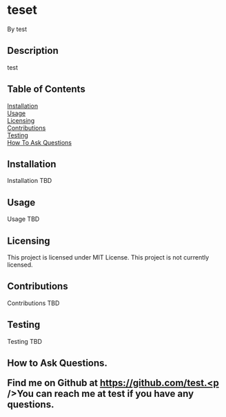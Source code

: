 # teset
<p />By test

## Description
test
## Table of Contents
[Installation](#installation)<br />[Usage](#usage)<br />[Licensing](#licensing)<br />[Contributions](#contributions)<br />[Testing](#testing)<br />[How To Ask Questions](#howtoask)
## Installation
Installation TBD
## Usage
Usage TBD
## Licensing
 This project is licensed under MIT License.
This project is not currently licensed.
## Contributions
Contributions TBD
## Testing
Testing TBD
## How to Ask Questions.<p />Find me on Github at https://github.com/test.<p />You can reach me at test if you have any questions.